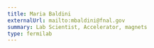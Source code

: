 ```yaml
---
title: Maria Baldini
externalUrl: mailto:mbaldini@fnal.gov
summary: Lab Scientist, Accelerator, magnets
type: fermilab
---
```

